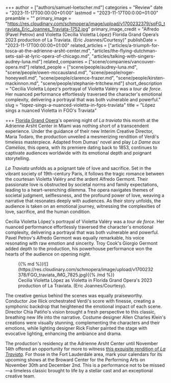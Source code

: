 +++
author = ["authors/samuel-loetscher.md"]
categories = "Review"
date = "2023-11-17T00:00:00+01:00"
lastmod = "2023-11-17T00:0:00+01:00"
preamble = ""
primary_image = "https://res.cloudinary.com/schmopera/image/upload/v1700232379/sqFG_traviata_Eric_Joannes_Traviata-1752.jpg"
primary_image_credit = "Alfredo (Pavel Petrov) and Violetta (Cecilia Violetta López) Florida Grand Opera’s 2023 production of La Traviata. (Eric Joannes/Courtesy)"
publishDate = "2023-11-17T00:00:00+01:00"
related_articles = ["articles/a-triumph-for-tosca-at-the-adrienne-arsht-center.md", "articles/the-flying-dutchman-sets-sail-at-lyric-opera-of-chicago.md", "articles/talking-with-singers-audrey-luna.md"]
related_companies = ["scene/companies/vancouver-opera.md"]
related_people = ["scene/people/audrey-luna.md", "scene/people/owen-mccausland.md", "scene/people/roger-honeywell.md", "scene/people/clarence-frazer.md", "scene/people/kirsten-mackinnon.md", "scene/people/stephanie-tritchew.md"]
short_description = "Cecilia Violetta López's portrayal of Violetta Valéry was a _tour de force_. Her nuanced performance effortlessly traversed the character's emotional complexity, delivering a portrayal that was both vulnerable and powerful."
slug = "lopez-sings-a-nuanced-violetta-in-fgos-traviata"
title = "López sings a nuanced Violetta in FGO's Traviata"

+++
[Florida Grand Opera](/scene/companies/florida-grand-opera/)'s opening night of _La traviata_ this month at the Adrienne Arsht Center in Miami was nothing short of a transcendent experience. Under the guidance of their new Interim Creative Director, Maria Todaro, the production unveiled a mesmerizing rendition of Verdi's timeless masterpiece. Adapted from Dumas' novel and play _La Dame aux Camélias_, this opera, with its premiere dating back to 1853, continues to captivate audiences worldwide with its emotional depth and poignant storytelling.

_La Traviata_ unfolds as a poignant tale of love and sacrifice. Set in the vibrant society of 19th-century Paris, it follows the tragic romance between the courtesan Violetta Valéry and the ardent Alfredo Germont. Their passionate love is obstructed by societal norms and family expectations, leading to a heart-wrenching dilemma. The opera navigates themes of societal judgment, selflessness, and the profound power of love, weaving a narrative that resonates deeply with audiences. As their story unfolds, the audience is taken on an emotional journey, witnessing the complexities of love, sacrifice, and the human condition.

Cecilia Violetta López's portrayal of Violetta Valéry was a _tour de force_. Her nuanced performance effortlessly traversed the character's emotional complexity, delivering a portrayal that was both vulnerable and powerful. Pavel Petrov's Alfredo Germont was equally remarkable, his voice resonating with raw emotion and sincerity. Troy Cook's Giorgio Germont added depth to the production, his powerhouse performance won the hearts of the audience on opening night.

<figure data-type="image">{{% md %}}![](https://res.cloudinary.com/schmopera/image/upload/v1700232378/FGO_traviata_IMG_7825.jpg){{% /md %}}

<figcaption>Cecilia Violetta López as Violetta in Florida Grand Opera's 2023 production of La Traviata. (Eric Joannes/Courtesy).</figcaption>  
</figure>

The creative genius behind the scenes was equally praiseworthy. Conductor Joe Illick orchestrated Verdi's score with finesse, creating a symphonic backdrop that heightened the emotional impact of each scene. Director Chia Patiño's vision brought a fresh perspective to this classic, breathing new life into the narrative. Costume designer Allen Charles Klein's creations were visually stunning, complementing the characters and their emotions, while lighting designer Rick Fisher painted the stage with evocative lighting, enhancing the ambiance and drama.

The production's residency at the Adrienne Arsht Center until November 14th offered an opportunity for more to witness [this exquisite rendition of _La Traviata_](https://fgo.org/this-season/la-traviata/). For those in the Fort Lauderdale area, mark your calendars for its upcoming shows at the Broward Center for the Performing Arts on November 30th and December 2nd. This is a performance not to be missed—a timeless classic brought to life by a stellar cast and an exceptional creative team.
